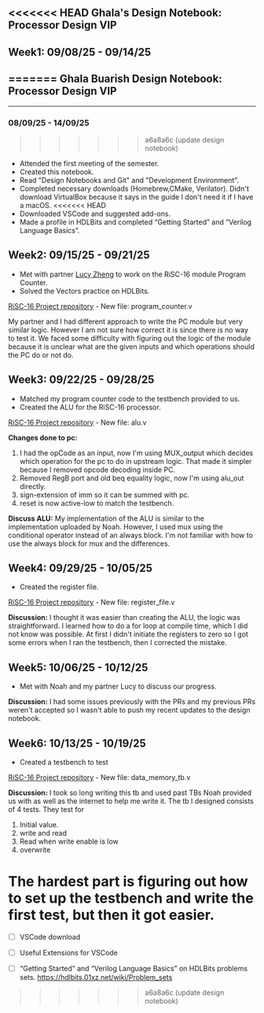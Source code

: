 <<<<<<< HEAD
Ghala's Design Notebook: Processor Design VIP
-
## Week1: 09/08/25 - 09/14/25
=======
Ghala Buarish Design Notebook: Processor Design VIP
-
---
### 08/09/25 - 14/09/25
>>>>>>> a6a8a6c (update design notebook)
- Attended the first meeting of the semester.
- Created this notebook.
- Read "Design Notebooks and Git" and "Development Environment".
- Completed necessary downloads (Homebrew,CMake, Verilator). Didn't download VirtualBox because it says in the guide I don't need it if I have a macOS.
<<<<<<< HEAD
- Downloaded VSCode and suggested add-ons.
- Made a profile in HDLBits and completed “Getting Started” and “Verilog Language Basics”.

## Week2: 09/15/25 - 09/21/25
- Met with partner [Lucy Zheng](https://github.com/Tyjihn) to work on the RiSC-16 module Program Counter.
- Solved the Vectors practice on HDLBits. 

[RiSC-16 Project repository](https://github.com/Ghqlq/Processor-Design-Projects) - New file: program_counter.v

My partner and I had different approach to write the PC module but very similar logic. However I am not sure how correct it is since there is no way to test it. We faced some difficulty with figuring out the logic of the module because it is unclear what are the given inputs and which operations should the PC do or not do.

## Week3: 09/22/25 - 09/28/25
- Matched my program counter code to the testbench provided to us.
- Created the ALU for the RiSC-16 processor. 

[RiSC-16 Project repository](https://github.com/Ghqlq/Processor-Design-Projects) - New file: alu.v
  
**Changes done to pc:** 
1. I had the opCode as an input, now I'm using MUX_output which decides which operation for the pc to do in upstream logic. That made it simpler because I removed opcode decoding inside PC.
2. Removed RegB port and old beq equality logic, now I'm using alu_out directly.
3. sign-extension of imm so it can be summed with pc.
4. reset is now active-low to match the testbench.

**Discuss ALU:** My implementation of the ALU is similar to the implementation uploaded by Noah. However, I used mux using the conditional operator instead of an always block. I'm not familiar with how to use the always block for mux and the differences. 

## Week4: 09/29/25 - 10/05/25
- Created the register file.

[RiSC-16 Project repository](https://github.com/Ghqlq/Processor-Design-Projects) - New file: register_file.v

**Discussion:** I thought it was easier than creating the ALU, the logic was straightforward. I learned how to do a for loop at compile time, which I did not know was possible. At first I didn't initiate the registers to zero so I got some errors when I ran the testbench, then I corrected the mistake.

## Week5: 10/06/25 - 10/12/25
- Met with Noah and my partner Lucy to discuss our progress. 

**Discussion:** I had some issues previously with the PRs and my previous PRs weren't accepted so I wasn't able to push my recent updates to the design notebook. 

## Week6: 10/13/25 - 10/19/25
- Created a testbench to test

[RiSC-16 Project repository](https://github.com/Ghqlq/Processor-Design-Projects) - New file: data_memory_tb.v

**Discussion:** I took so long writing this tb and used past TBs Noah provided us with as well as the internet to help me write it. The tb I designed consists of 4 tests. They test for 
  1) Initial value.
  2) write and read
  3) Read when write enable is low
  4) overwrite 
   
The hardest part is figuring out how to set up the testbench and write the first test, but then it got easier.
=======
- [ ] VSCode download
- [ ] Useful Extensions for VSCode 
- [ ] “Getting Started” and “Verilog Language Basics” on HDLBits problems sets. https://hdlbits.01xz.net/wiki/Problem_sets




>>>>>>> a6a8a6c (update design notebook)
